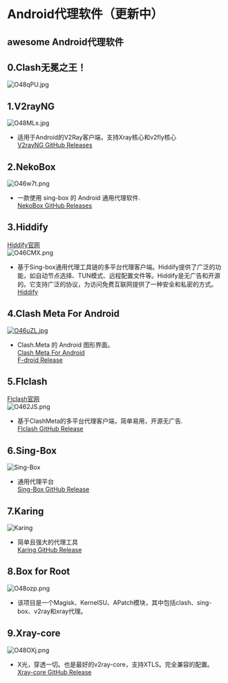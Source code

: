 # Android代理软件（更新中）
## awesome Android代理软件
## 0.Clash无冕之王！
![O48qPU.jpg](https://ooo.0x0.ooo/2024/10/04/O48qPU.jpg)
## 1.V2rayNG

![O48MLx.jpg](https://ooo.0x0.ooo/2024/10/04/O48MLx.jpg)

- 适用于Android的V2Ray客户端，支持Xray核心和v2fly核心  
    [V2rayNG GitHub Releases](https://github.com/2dust/v2rayNG/releases/tag/1.8.39)

## 2.NekoBox

![O46w7t.png](https://ooo.0x0.ooo/2024/10/04/O46w7t.png)

- 一款使用 sing-box 的 Android 通用代理软件.  
    [NekoBox GitHub Releases](https://github.com/Matsuridayo/NekoBoxForAndroid/releases)

## 3.Hiddify

[Hiddify官网](https://hiddify.com)  
![O46CMX.png](https://ooo.0x0.ooo/2024/10/04/O46CMX.png)

- 基于Sing-box通用代理工具链的多平台代理客户端。Hiddify提供了广泛的功能，如自动节点选择、TUN模式、远程配置文件等。Hiddify是无广告和开源的。它支持广泛的协议，为访问免费互联网提供了一种安全和私密的方式。  
    [Hiddify](https://github.com/hiddify/hiddify-next/releases/tag/v2.0.5)

## 4.Clash Meta For Android

[![O46uZL.jpg](https://ooo.0x0.ooo/2024/10/04/O46uZL.jpg)](https://img.tg/image/O46uZL)

- Clash.Meta 的 Android 图形界面。  
    [Clash Meta For Android  <br>F-droid Release](https://f-droid.org/repo/com.github.metacubex.clash.meta_211001.apk)

## 5.Flclash

[Flclash官网](https://flclash.cc)  
![O462JS.png](https://ooo.0x0.ooo/2024/10/04/O462JS.png)

- 基于ClashMeta的多平台代理客户端，简单易用，开源无广告.  
    [Flclash GitHub Release](https://github.com/chen08209/FlClash/releases/tag/v0.8.62)

## 6.Sing-Box

![Sing-Box](https://ooo.0x0.ooo/2024/10/04/O46jza.jpg)

- 通用代理平台  
    [Sing-Box GitHub Release](https://github.com/SagerNet/sing-box/releases/tag/v1.9.6)

## 7.Karing

![Karing](https://ooo.0x0.ooo/2024/10/04/O466lN.png)

- 简单且强大的代理工具  
    [Karing GitHub Release](https://github.com/KaringX/karing/releases/tag/v1.0.29.395)

## 8.Box for Root
![O48ozp.png](https://ooo.0x0.ooo/2024/10/04/O48ozp.png)
- 该项目是一个Magisk、KernelSU、APatch模块，其中包括clash、sing-box、v2ray和xray代理。

## 9.Xray-core

![O48OXj.png](https://ooo.0x0.ooo/2024/10/04/O48OXj.png)

- X光，穿透一切。也是最好的v2ray-core，支持XTLS。完全兼容的配置。  
    [Xray-core GitHub Release](https://github.com/XTLS/Xray-core/releases/tag/v24.9.30)
